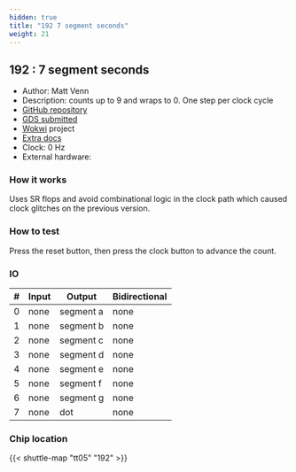 ```yaml
---
hidden: true
title: "192 7 segment seconds"
weight: 21
---
```


## 192 : 7 segment seconds

* Author: Matt Venn
* Description: counts up to 9 and wraps to 0. One step per clock cycle
* [GitHub repository](https://github.com/mattvenn/tt05-seven-segment-seconds-wokwi)
* [GDS submitted](https://github.com/mattvenn/tt05-seven-segment-seconds-wokwi/actions/runs/6709552100)
* [Wokwi](https://wokwi.com/projects/380119282165535745) project
* [Extra docs]()
* Clock: 0 Hz
* External hardware: 



### How it works

Uses SR flops and avoid combinational logic in the clock path which caused clock glitches on the previous version.


### How to test

Press the reset button, then press the clock button to advance the count.


### IO

| # | Input        | Output       | Bidirectional      |
|---|--------------|--------------| -------------------|
| 0 | none  | segment a | none |
| 1 | none  | segment b | none |
| 2 | none  | segment c | none |
| 3 | none  | segment d | none |
| 4 | none  | segment e | none |
| 5 | none  | segment f | none |
| 6 | none  | segment g | none |
| 7 | none  | dot | none |

### Chip location

{{< shuttle-map "tt05" "192" >}}
